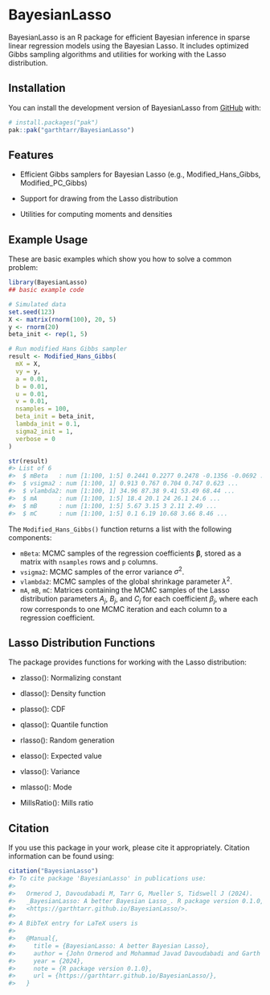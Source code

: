 
<!-- README.md is generated from README.Rmd. Please edit that file -->

# BayesianLasso

<!-- badges: start -->

<!-- badges: end -->

BayesianLasso is an R package for efficient Bayesian inference in sparse
linear regression models using the Bayesian Lasso. It includes optimized
Gibbs sampling algorithms and utilities for working with the Lasso
distribution.

## Installation

You can install the development version of BayesianLasso from
[GitHub](https://github.com/) with:

``` r
# install.packages("pak")
pak::pak("garthtarr/BayesianLasso")
```

## Features

- Efficient Gibbs samplers for Bayesian Lasso (e.g.,
  Modified_Hans_Gibbs, Modified_PC_Gibbs)

- Support for drawing from the Lasso distribution

- Utilities for computing moments and densities

## Example Usage

These are basic examples which show you how to solve a common problem:

``` r
library(BayesianLasso)
## basic example code

# Simulated data
set.seed(123)
X <- matrix(rnorm(100), 20, 5)
y <- rnorm(20)
beta_init <- rep(1, 5)

# Run modified Hans Gibbs sampler
result <- Modified_Hans_Gibbs(
  mX = X,
  vy = y,
  a = 0.01,
  b = 0.01,
  u = 0.01,
  v = 0.01,
  nsamples = 100,
  beta_init = beta_init,
  lambda_init = 0.1,
  sigma2_init = 1,
  verbose = 0
)

str(result)
#> List of 6
#>  $ mBeta   : num [1:100, 1:5] 0.2441 0.2277 0.2478 -0.1356 -0.0692 ...
#>  $ vsigma2 : num [1:100, 1] 0.913 0.767 0.704 0.747 0.623 ...
#>  $ vlambda2: num [1:100, 1] 34.96 87.38 9.41 53.49 68.44 ...
#>  $ mA      : num [1:100, 1:5] 18.4 20.1 24 26.1 24.6 ...
#>  $ mB      : num [1:100, 1:5] 5.67 3.15 3 2.11 2.49 ...
#>  $ mC      : num [1:100, 1:5] 0.1 6.19 10.68 3.66 8.46 ...
```

The `Modified_Hans_Gibbs()` function returns a list with the following
components:

- `mBeta`: MCMC samples of the regression coefficients
  $\boldsymbol{\beta}$, stored as a matrix with `nsamples` rows and `p`
  columns.
- `vsigma2`: MCMC samples of the error variance $\sigma^2$.
- `vlambda2`: MCMC samples of the global shrinkage parameter
  $\lambda^2$.
- `mA`, `mB`, `mC`: Matrices containing the MCMC samples of the Lasso
  distribution parameters $A_j$, $B_j$, and $C_j$ for each coefficient
  $\beta_j$, where each row corresponds to one MCMC iteration and each
  column to a regression coefficient.

## Lasso Distribution Functions

The package provides functions for working with the Lasso distribution:

- zlasso(): Normalizing constant

- dlasso(): Density function

- plasso(): CDF

- qlasso(): Quantile function

- rlasso(): Random generation

- elasso(): Expected value

- vlasso(): Variance

- mlasso(): Mode

- MillsRatio(): Mills ratio

## Citation

If you use this package in your work, please cite it appropriately.
Citation information can be found using:

``` r
citation("BayesianLasso")
#> To cite package 'BayesianLasso' in publications use:
#> 
#>   Ormerod J, Davoudabadi M, Tarr G, Mueller S, Tidswell J (2024).
#>   _BayesianLasso: A better Bayesian Lasso_. R package version 0.1.0,
#>   <https://garthtarr.github.io/BayesianLasso/>.
#> 
#> A BibTeX entry for LaTeX users is
#> 
#>   @Manual{,
#>     title = {BayesianLasso: A better Bayesian Lasso},
#>     author = {John Ormerod and Mohammad Javad Davoudabadi and Garth Tarr and Samuel Mueller and Jonathon Tidswell},
#>     year = {2024},
#>     note = {R package version 0.1.0},
#>     url = {https://garthtarr.github.io/BayesianLasso/},
#>   }
```
